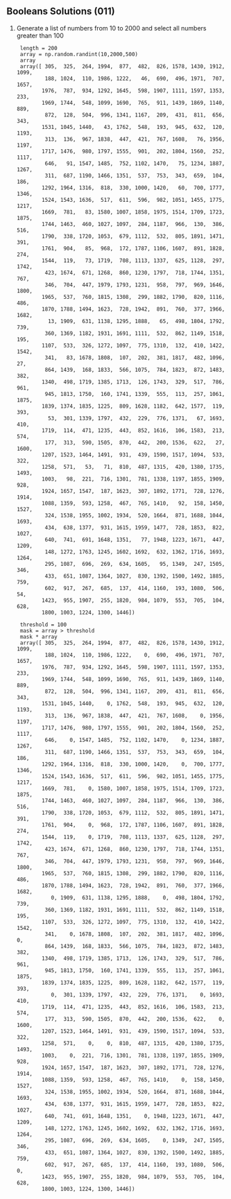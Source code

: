 ## Booleans Solutions (011)

1. Generate a list of numbers from 10 to 2000 and select all numbers greater than 100

        length = 200
        array = np.random.randint(10,2000,500)
        array
        array([ 305,  325,  264, 1994,  877,  482,  826, 1578, 1430, 1912, 1099,
                188, 1024,  110, 1986, 1222,   46,  690,  496, 1971,  707, 1657,
               1976,  787,  934, 1292, 1645,  598, 1907, 1111, 1597, 1353,  233,
               1969, 1744,  548, 1099, 1690,  765,  911, 1439, 1869, 1140,  889,
                872,  128,  504,  996, 1341, 1167,  209,  431,  811,  656,  343,
               1531, 1045, 1440,   43, 1762,  548,  193,  945,  632,  120, 1193,
                313,  136,  967, 1838,  447,  421,  767, 1608,   76, 1956, 1197,
               1717, 1476,  980, 1797, 1555,  901,  202, 1804, 1560,  252, 1117,
                646,   91, 1547, 1485,  752, 1102, 1470,   75, 1234, 1887, 1267,
                311,  687, 1190, 1466, 1351,  537,  753,  343,  659,  104,  186,
               1292, 1964, 1316,  818,  330, 1000, 1420,   60,  700, 1777, 1346,
               1524, 1543, 1636,  517,  611,  596,  982, 1051, 1455, 1775, 1217,
               1669,  781,   83, 1580, 1007, 1858, 1975, 1514, 1709, 1723, 1875,
               1744, 1463,  460, 1027, 1097,  284, 1187,  966,  130,  386,  516,
               1790,  338, 1720, 1053,  679, 1112,  532,  805, 1891, 1471,  391,
               1761,  904,   85,  968,  172, 1787, 1106, 1607,  891, 1828,  274,
               1544,  119,   73, 1719,  708, 1113, 1337,  625, 1128,  297, 1742,
                423, 1674,  671, 1268,  860, 1230, 1797,  718, 1744, 1351,  767,
                346,  704,  447, 1979, 1793, 1231,  958,  797,  969, 1646, 1800,
               1965,  537,  760, 1815, 1308,  299, 1882, 1790,  820, 1116,  486,
               1870, 1788, 1494, 1623,  728, 1942,  891,  760,  377, 1966, 1682,
                 13, 1909,  631, 1138, 1295, 1888,   65,  498, 1804, 1792,  739,
                360, 1369, 1182, 1931, 1691, 1111,  532,  862, 1149, 1518,  195,
               1107,  533,  326, 1272, 1097,  775, 1310,  132,  410, 1422, 1542,
                341,   83, 1678, 1808,  107,  202,  381, 1817,  482, 1096,   27,
                864, 1439,  168, 1833,  566, 1075,  784, 1823,  872, 1483,  382,
               1340,  498, 1719, 1385, 1713,  126, 1743,  329,  517,  786,  961,
                945, 1813, 1750,  160, 1741, 1339,  555,  113,  257, 1061, 1875,
               1839, 1374, 1835, 1225,  809, 1628, 1182,  642, 1577,  119,  393,
                 53,  301, 1339, 1797,  432,  229,  776, 1371,   67, 1693,  410,
               1719,  114,  471, 1235,  443,  852, 1616,  106, 1583,  213,  574,
                177,  313,  590, 1505,  870,  442,  200, 1536,  622,   27, 1600,
               1207, 1523, 1464, 1491,  931,  439, 1590, 1517, 1094,  533,  322,
               1258,  571,   53,   71,  810,  487, 1315,  420, 1380, 1735, 1493,
               1003,   98,  221,  716, 1301,  781, 1338, 1197, 1855, 1909,  928,
               1924, 1657, 1547,  187, 1623,  307, 1892, 1771,  728, 1276, 1914,
               1088, 1359,  593, 1258,  467,  765, 1410,   92,  158, 1450, 1527,
                324, 1538, 1955, 1002, 1934,  520, 1664,  871, 1688, 1044, 1693,
                434,  638, 1377,  931, 1615, 1959, 1477,  728, 1853,  822, 1027,
                640,  741,  691, 1648, 1351,   77, 1948, 1223, 1671,  447, 1209,
                148, 1272, 1763, 1245, 1602, 1692,  632, 1362, 1716, 1693, 1264,
                295, 1087,  696,  269,  634, 1605,   95, 1349,  247, 1505,  346,
                433,  651, 1087, 1364, 1027,  830, 1392, 1500, 1492, 1885,  759,
                602,  917,  267,  685,  137,  414, 1160,  193, 1080,  506,   54,
               1423,  955, 1907,  255, 1820,  984, 1079,  553,  705,  104,  628,
               1800, 1003, 1224, 1300, 1446])

        threshold = 100
        mask = array > threshold
        mask * array
        array([ 305,  325,  264, 1994,  877,  482,  826, 1578, 1430, 1912, 1099,
                188, 1024,  110, 1986, 1222,    0,  690,  496, 1971,  707, 1657,
               1976,  787,  934, 1292, 1645,  598, 1907, 1111, 1597, 1353,  233,
               1969, 1744,  548, 1099, 1690,  765,  911, 1439, 1869, 1140,  889,
                872,  128,  504,  996, 1341, 1167,  209,  431,  811,  656,  343,
               1531, 1045, 1440,    0, 1762,  548,  193,  945,  632,  120, 1193,
                313,  136,  967, 1838,  447,  421,  767, 1608,    0, 1956, 1197,
               1717, 1476,  980, 1797, 1555,  901,  202, 1804, 1560,  252, 1117,
                646,    0, 1547, 1485,  752, 1102, 1470,    0, 1234, 1887, 1267,
                311,  687, 1190, 1466, 1351,  537,  753,  343,  659,  104,  186,
               1292, 1964, 1316,  818,  330, 1000, 1420,    0,  700, 1777, 1346,
               1524, 1543, 1636,  517,  611,  596,  982, 1051, 1455, 1775, 1217,
               1669,  781,    0, 1580, 1007, 1858, 1975, 1514, 1709, 1723, 1875,
               1744, 1463,  460, 1027, 1097,  284, 1187,  966,  130,  386,  516,
               1790,  338, 1720, 1053,  679, 1112,  532,  805, 1891, 1471,  391,
               1761,  904,    0,  968,  172, 1787, 1106, 1607,  891, 1828,  274,
               1544,  119,    0, 1719,  708, 1113, 1337,  625, 1128,  297, 1742,
                423, 1674,  671, 1268,  860, 1230, 1797,  718, 1744, 1351,  767,
                346,  704,  447, 1979, 1793, 1231,  958,  797,  969, 1646, 1800,
               1965,  537,  760, 1815, 1308,  299, 1882, 1790,  820, 1116,  486,
               1870, 1788, 1494, 1623,  728, 1942,  891,  760,  377, 1966, 1682,
                  0, 1909,  631, 1138, 1295, 1888,    0,  498, 1804, 1792,  739,
                360, 1369, 1182, 1931, 1691, 1111,  532,  862, 1149, 1518,  195,
               1107,  533,  326, 1272, 1097,  775, 1310,  132,  410, 1422, 1542,
                341,    0, 1678, 1808,  107,  202,  381, 1817,  482, 1096,    0,
                864, 1439,  168, 1833,  566, 1075,  784, 1823,  872, 1483,  382,
               1340,  498, 1719, 1385, 1713,  126, 1743,  329,  517,  786,  961,
                945, 1813, 1750,  160, 1741, 1339,  555,  113,  257, 1061, 1875,
               1839, 1374, 1835, 1225,  809, 1628, 1182,  642, 1577,  119,  393,
                  0,  301, 1339, 1797,  432,  229,  776, 1371,    0, 1693,  410,
               1719,  114,  471, 1235,  443,  852, 1616,  106, 1583,  213,  574,
                177,  313,  590, 1505,  870,  442,  200, 1536,  622,    0, 1600,
               1207, 1523, 1464, 1491,  931,  439, 1590, 1517, 1094,  533,  322,
               1258,  571,    0,    0,  810,  487, 1315,  420, 1380, 1735, 1493,
               1003,    0,  221,  716, 1301,  781, 1338, 1197, 1855, 1909,  928,
               1924, 1657, 1547,  187, 1623,  307, 1892, 1771,  728, 1276, 1914,
               1088, 1359,  593, 1258,  467,  765, 1410,    0,  158, 1450, 1527,
                324, 1538, 1955, 1002, 1934,  520, 1664,  871, 1688, 1044, 1693,
                434,  638, 1377,  931, 1615, 1959, 1477,  728, 1853,  822, 1027,
                640,  741,  691, 1648, 1351,    0, 1948, 1223, 1671,  447, 1209,
                148, 1272, 1763, 1245, 1602, 1692,  632, 1362, 1716, 1693, 1264,
                295, 1087,  696,  269,  634, 1605,    0, 1349,  247, 1505,  346,
                433,  651, 1087, 1364, 1027,  830, 1392, 1500, 1492, 1885,  759,
                602,  917,  267,  685,  137,  414, 1160,  193, 1080,  506,    0,
               1423,  955, 1907,  255, 1820,  984, 1079,  553,  705,  104,  628,
               1800, 1003, 1224, 1300, 1446])